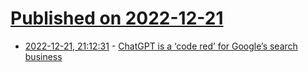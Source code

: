 # [Published on 2022-12-21](index.md)

* [2022-12-21, 21:12:31](https://news.ycombinator.com/item?id=34086462) - [ChatGPT is a ‘code red’ for Google’s search business](https://www.nytimes.com/2022/12/21/technology/ai-chatgpt-google-search.html)
